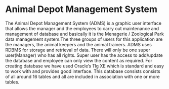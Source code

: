 # Animal Depot Management System
The Animal Depot Management System (ADMS) is a graphic user interface that allows the manager and the employees to carry out maintenance and management of database and basically it is the Menagerie / Zoological Park data management system.The three groups of users for this application are the managers, the animal keepers and the animal trainers. 
ADMS uses RDBMS for storage and retrieval of data. There will only be one super user(Manager) who has all rights. Super user has the access to add/update the database and employee can only view the content as required. For creating database we have used Oracle’s 11g XE which is standard and easy to work with and provides good interface. 
This database consists consists of all around 16 tables and all are included in association with one or more tables.
